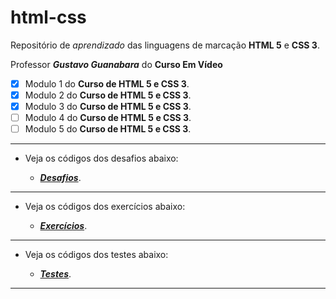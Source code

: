 # html-css
 Repositório de _aprendizado_ das linguagens de marcação **HTML 5** e **CSS 3**.

Professor _**Gustavo Guanabara**_
 do **Curso Em Vídeo**

- [x] Modulo 1 do **Curso de HTML 5 e CSS 3**.
- [x] Modulo 2 do **Curso de HTML 5 e CSS 3**.
- [x] Modulo 3 do **Curso de HTML 5 e CSS 3**.
- [ ] Modulo 4 do **Curso de HTML 5 e CSS 3**.
- [ ] Modulo 5 do **Curso de HTML 5 e CSS 3**.

---

* Veja os códigos dos desafios abaixo:

    * [**_Desafios_**](https://github.com/joshuaoliveira123/html-css/tree/main/desafios/).

---

* Veja os códigos dos exercícios abaixo:

    * [**_Exercícios_**](https://github.com/joshuaoliveira123/html-css/tree/main/exerc%C3%ADcios/).

---

* Veja os códigos dos testes abaixo:

    * [**_Testes_**](https://github.com/joshuaoliveira123/html-css/tree/main/testes/).

---